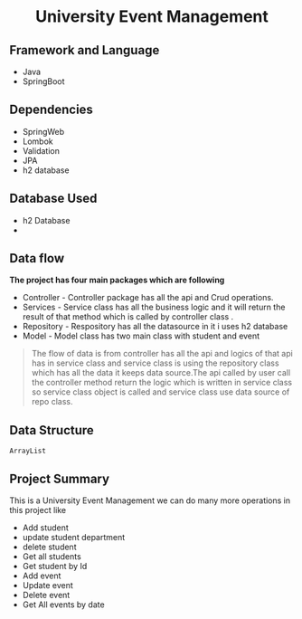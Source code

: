 <div align = "center">
  <h1> University Event Management</h1>
 </div>



## Framework and Language
* Java 
* SpringBoot

## Dependencies
  * SpringWeb
  * Lombok
  * Validation
  * JPA
  * h2 database
    
## Database Used 
  * h2 Database
  * 
## Data flow
  **The project has four main packages which are following** 
  
* Controller - Controller package has all the api and Crud operations.
* Services - Service class has all the business logic and it will return the result of that method which is called by controller class . 
* Repository - Respository has all the datasource in it i uses h2 database
* Model - Model class has two main class with student and event
> The flow of data is from controller has all the api and logics of that api has in service class and
service class is using the repository class which has all the data it keeps data source.The api called by user call the controller method
return the logic which is written in service class so service class object is called and service class use data source of repo class.

## Data Structure
    ArrayList
## Project Summary 
  This is a University Event Management we can do many more operations in this project like
  * Add student
  * update student department
  * delete student
  * Get all students 
  * Get student by Id
  * Add event
  * Update event
  * Delete event
  * Get All events by date
